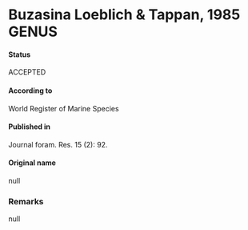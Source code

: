 Buzasina Loeblich & Tappan, 1985 GENUS
=======

#### Status
ACCEPTED

#### According to
World Register of Marine Species

#### Published in
Journal foram. Res. 15 (2): 92.

#### Original name
null

### Remarks
null